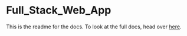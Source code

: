 # Full_Stack_Web_App  

This is the readme for the docs.
To look at the full docs, head over [here](https://chuanhao01.github.io/Full_Stack_Web_App/docs/#/).